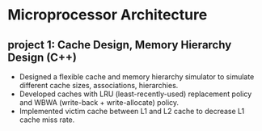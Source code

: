# Microprocessor Architecture

## project 1: Cache Design, Memory Hierarchy Design (C++)
- Designed a flexible cache and memory hierarchy simulator to simulate different cache sizes, associations, hierarchies.
- Developed caches with LRU (least-recently-used) replacement policy and WBWA (write-back + write-allocate) policy.
- Implemented victim cache between L1 and L2 cache to decrease L1 cache miss rate.
